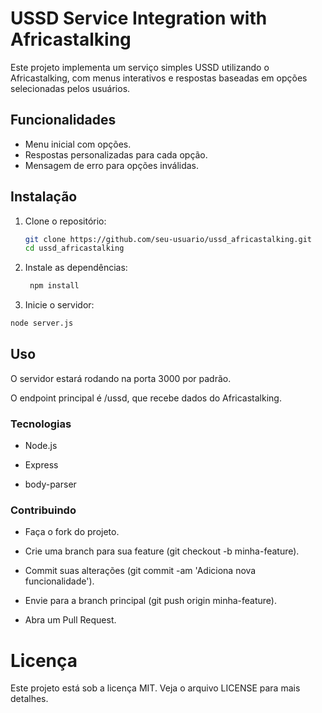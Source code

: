 # USSD Service Integration with Africastalking

Este projeto implementa um serviço simples USSD utilizando o Africastalking, com menus interativos e respostas baseadas em opções selecionadas pelos usuários.

## Funcionalidades

- Menu inicial com opções.
- Respostas personalizadas para cada opção.
- Mensagem de erro para opções inválidas.

## Instalação

1. Clone o repositório:
   
   ```bash
   git clone https://github.com/seu-usuario/ussd_africastalking.git
   cd ussd_africastalking

   ```
3. Instale as dependências:
   
   ```bash
    npm install
    ```
   
4. Inicie o servidor:
   
  ```bash
  node server.js
  ```

## Uso
O servidor estará rodando na porta 3000 por padrão.

O endpoint principal é /ussd, que recebe dados do Africastalking.

### Tecnologias

* Node.js

* Express

* body-parser

### Contribuindo

- Faça o fork do projeto.

- Crie uma branch para sua feature (git checkout -b minha-feature).

- Commit suas alterações (git commit -am 'Adiciona nova funcionalidade').

- Envie para a branch principal (git push origin minha-feature).

- Abra um Pull Request.

# Licença
Este projeto está sob a licença MIT. Veja o arquivo LICENSE para mais detalhes.
